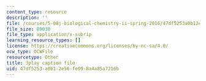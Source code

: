 ```yaml
---
content_type: resource
description: ''
file: /courses/5-08j-biological-chemistry-ii-spring-2016/47df5253a0b12e56fe098a4a85a7216b_j8ygU5VT8BQ.srt
file_size: 89030
file_type: application/x-subrip
learning_resource_types: []
license: https://creativecommons.org/licenses/by-nc-sa/4.0/
ocw_type: OCWFile
resourcetype: Other
title: 3play caption file
uid: 47df5253-a0b1-2e56-fe09-8a4a85a7216b
---
```

